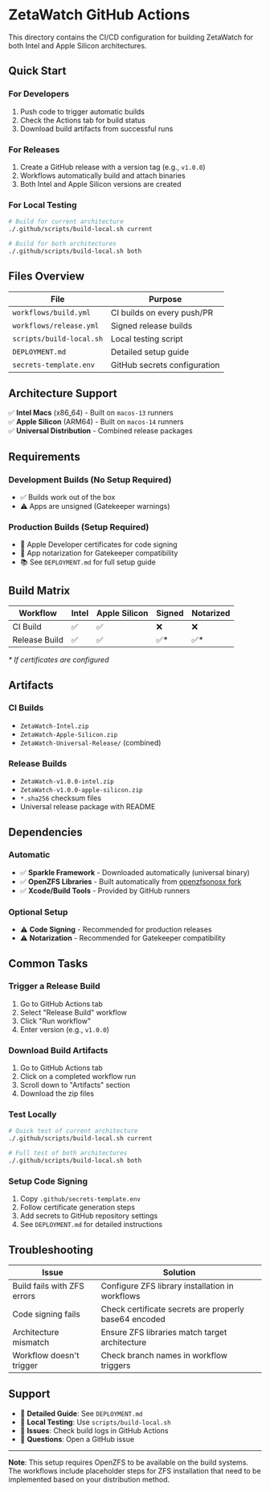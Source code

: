 # ZetaWatch GitHub Actions

This directory contains the CI/CD configuration for building ZetaWatch for both Intel and Apple Silicon architectures.

## Quick Start

### For Developers
1. Push code to trigger automatic builds
2. Check the Actions tab for build status
3. Download build artifacts from successful runs

### For Releases
1. Create a GitHub release with a version tag (e.g., `v1.0.0`)
2. Workflows automatically build and attach binaries
3. Both Intel and Apple Silicon versions are created

### For Local Testing
```bash
# Build for current architecture
./.github/scripts/build-local.sh current

# Build for both architectures
./.github/scripts/build-local.sh both
```

## Files Overview

| File | Purpose |
|------|---------|
| `workflows/build.yml` | CI builds on every push/PR |
| `workflows/release.yml` | Signed release builds |
| `scripts/build-local.sh` | Local testing script |
| `DEPLOYMENT.md` | Detailed setup guide |
| `secrets-template.env` | GitHub secrets configuration |

## Architecture Support

✅ **Intel Macs** (x86_64) - Built on `macos-13` runners  
✅ **Apple Silicon** (ARM64) - Built on `macos-14` runners  
✅ **Universal Distribution** - Combined release packages

## Requirements

### Development Builds (No Setup Required)
- ✅ Builds work out of the box
- ⚠️ Apps are unsigned (Gatekeeper warnings)

### Production Builds (Setup Required)
- 🔐 Apple Developer certificates for code signing
- 📝 App notarization for Gatekeeper compatibility
- 📚 See `DEPLOYMENT.md` for full setup guide

## Build Matrix

| Workflow | Intel | Apple Silicon | Signed | Notarized |
|----------|-------|---------------|--------|-----------|
| CI Build | ✅ | ✅ | ❌ | ❌ |
| Release Build | ✅ | ✅ | ✅* | ✅* |

*\* If certificates are configured*

## Artifacts

### CI Builds
- `ZetaWatch-Intel.zip`
- `ZetaWatch-Apple-Silicon.zip` 
- `ZetaWatch-Universal-Release/` (combined)

### Release Builds
- `ZetaWatch-v1.0.0-intel.zip`
- `ZetaWatch-v1.0.0-apple-silicon.zip`
- `*.sha256` checksum files
- Universal release package with README

## Dependencies

### Automatic
- ✅ **Sparkle Framework** - Downloaded automatically (universal binary)
- ✅ **OpenZFS Libraries** - Built automatically from [openzfsonosx fork](https://github.com/openzfsonosx/openzfs-fork/releases/tag/zfs-macOS-2.3.0)
- ✅ **Xcode/Build Tools** - Provided by GitHub runners

### Optional Setup
- ⚠️ **Code Signing** - Recommended for production releases
- ⚠️ **Notarization** - Recommended for Gatekeeper compatibility

## Common Tasks

### Trigger a Release Build
1. Go to GitHub Actions tab
2. Select "Release Build" workflow  
3. Click "Run workflow"
4. Enter version (e.g., `v1.0.0`)

### Download Build Artifacts
1. Go to GitHub Actions tab
2. Click on a completed workflow run
3. Scroll down to "Artifacts" section
4. Download the zip files

### Test Locally
```bash
# Quick test of current architecture
./.github/scripts/build-local.sh current

# Full test of both architectures  
./.github/scripts/build-local.sh both
```

### Setup Code Signing
1. Copy `.github/secrets-template.env`
2. Follow certificate generation steps
3. Add secrets to GitHub repository settings
4. See `DEPLOYMENT.md` for detailed instructions

## Troubleshooting

| Issue | Solution |
|-------|----------|
| Build fails with ZFS errors | Configure ZFS library installation in workflows |
| Code signing fails | Check certificate secrets are properly base64 encoded |
| Architecture mismatch | Ensure ZFS libraries match target architecture |
| Workflow doesn't trigger | Check branch names in workflow triggers |

## Support

- 📖 **Detailed Guide**: See `DEPLOYMENT.md`
- 🔧 **Local Testing**: Use `scripts/build-local.sh`
- 🐛 **Issues**: Check build logs in GitHub Actions
- 💬 **Questions**: Open a GitHub issue

---

**Note**: This setup requires OpenZFS to be available on the build systems. The workflows include placeholder steps for ZFS installation that need to be implemented based on your distribution method.
